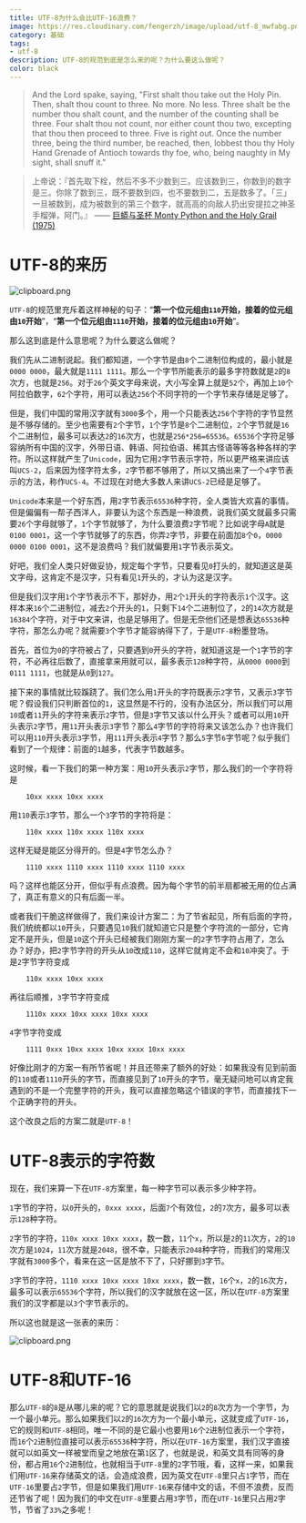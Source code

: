 ```yaml
---
title: UTF-8为什么会比UTF-16浪费？
image: https://res.cloudinary.com/fengerzh/image/upload/utf-8_mwfabg.png
category: 基础
tags:
- utf-8
description: UTF-8的规范到底是怎么来的呢？为什么要这么做呢？
color: black
---
```


> And the Lord spake, saying, "First shalt thou take out the Holy Pin. Then, shalt thou count to three. No more. No less. Three shalt be the number thou shalt count, and the number of the counting shall be three. Four shalt thou not count, nor either count thou two, excepting that thou then proceed to three. Five is right out. Once the number three, being the third number, be reached, then, lobbest thou thy Holy Hand Grenade of Antioch towards thy foe, who, being naughty in My sight, shall snuff it."

> 上帝说：『首先取下栓，然后不多不少数到三。应该数到三，你数到的数字是三。你除了数到三，既不要数到四，也不要数到二，五是数多了。「三」一旦被数到，成为被数到的第三个数字，就高高的向敌人扔出安提拉之神圣手榴弹，阿门。』
&mdash;&mdash; [巨蟒与圣杯 Monty Python and the Holy Grail (1975)][1]

# UTF-8的来历

![clipboard.png](https://segmentfault.com/img/bV1pKO)

`UTF-8`的规范里充斥着这样神秘的句子：“**第一个位元组由`110`开始，接着的位元组由`10`开始**”，“**第一个位元组由`1110`开始，接着的位元组由`10`开始**”。

那么这到底是什么意思呢？为什么要这么做呢？

我们先从二进制说起。我们都知道，一个字节是由`8`个二进制位构成的，最小就是`0000 0000`，最大就是`1111 1111`。那么一个字节所能表示的最多字符数就是`2`的`8`次方，也就是`256`。对于`26`个英文字母来说，大小写全算上就是`52`个，再加上`10`个阿拉伯数字，`62`个字符，用可以表达`256`个不同字符的一个字节来存储是足够了。

但是，我们中国的常用汉字就有`3000`多个，用一个只能表达`256`个字符的字节显然是不够存储的。至少也需要有`2`个字节，`1`个字节是`8`个二进制位，`2`个字节就是`16`个二进制位，最多可以表达`2`的`16`次方，也就是`256*256=65536`。`65536`个字符足够容纳所有中国的汉字，外带日语、韩语、阿拉伯语、稀其古怪语等等各种各样的字符。所以这样就产生了`Unicode`，因为它用`2`字节表示字符，所以更严格来讲应该叫`UCS-2`，后来因为怪字符太多，`2`字节都不够用了，所以又搞出来了一个`4`字节表示的方法，称作`UCS-4`。不过现在对绝大多数人来讲`UCS-2`已经是足够了。

`Unicode`本来是一个好东西，用`2`字节表示`65536`种字符，全人类皆大欢喜的事情。但是偏偏有一帮子西洋人，非要认为这个东西是一种浪费，说我们英文就最多只需要`26`个字母就够了，`1`个字节就够了，为什么要浪费`2`字节呢？比如说字母`A`就是`0100 0001`，这一个字节就够了的东西，你弄`2`字节，非要在前面加`8`个`0`，`0000 0000 0100 0001`，这不是浪费吗？我们就偏要用`1`字节表示英文。

好吧，我们全人类只好做妥协，规定每个字节，只要看见`0`打头的，就知道这是英文字母，这肯定不是汉字，只有看见`1`开头的，才认为这是汉字。

但是我们汉字用`1`个字节表示不下，那好办，用`2`个`1`开头的字符表示`1`个汉字。这样本来`16`个二进制位，减去`2`个开头的`1`，只剩下`14`个二进制位了，`2`的`14`次方就是`16384`个字符，对于中文来讲，也是足够用了。但是无奈他们还是想表达`65536`种字符，那怎么办呢？就需要`3`个字节才能容纳得下了，于是`UTF-8`粉墨登场。

首先，首位为`0`的字符被占了，只要遇到`0`开头的字符，就知道这是一个`1`字节的字符，不必再往后数了，直接拿来用就可以，最多表示`128`种字符，从`0000 0000`到`0111 1111`，也就是从`0`到`127`。

接下来的事情就比较蹊跷了。我们怎么用`1`开头的字符既表示`2`字节，又表示`3`字节呢？假设我们只判断首位的`1`，这显然是不行的，没有办法区分，所以我们可以用`10`或者`11`开头的字符来表示`2`字节，但是`3`字节又该以什么开头？或者可以用`10`开头表示`2`字节，用`11`开头表示`3`字节？那么`4`字节的字符将来又该怎么办？也许我们可以用`110`开头表示`3`字节，用`111`开头表示`4`字节？那么`5`字节`6`字节呢？似乎我们看到了一个规律：前面的`1`越多，代表字节数越多。

这时候，看一下我们的第一种方案：用`10`开头表示`2`字节，那么我们的一个字符将是
```
    10xx xxxx 10xx xxxx
```
用`110`表示`3`字节，那么一个`3`字节的字符将是：
```
    110x xxxx 110x xxxx 110x xxxx
```
这样无疑是能区分得开的。但是`4`字节怎么办？
```
    1110 xxxx 1110 xxxx 1110 xxxx 1110 xxxx
```
吗？这样也能区分开，但似乎有点浪费。因为每个字节的前半扇都被无用的位占满了，真正有意义的只有后面一半。

或者我们干脆这样做得了，我们来设计方案二：为了节省起见，所有后面的字符，我们统统都以`10`开头，只要遇见`10`我们就知道它只是整个字符流的一部分，它肯定不是开头，但是`10`这个开头已经被我们刚刚方案一的`2`字节字符占用了，怎么办？好办，把`2`字节字符的开头从`10`改成`110`，这样它就肯定不会和`10`冲突了。于是`2`字节字符变成
```
    110x xxxx 10xx xxxx
```
再往后顺推，`3`字节字符变成
```
    1110x xxxx 10xx xxxx 10xx xxxx
```
`4`字节字符变成
```
    1111 0xxx 10xx xxxx 10xx xxxx 10xx xxxx
```
好像比刚才的方案一有所节省呢！并且还带来了额外的好处：如果我没有见到前面的`110`或者`1110`开头的字节，而直接见到了`10`开头的字节，毫无疑问地可以肯定我遇到的不是一个完整字符的开头，我可以直接忽略这个错误的字节，而直接找下一个正确字符的开头。

这个改良之后的方案二就是`UTF-8`！

# UTF-8表示的字符数

现在，我们来算一下在`UTF-8`方案里，每一种字节可以表示多少种字符。

`1`字节的字符，以`0`开头的，`0xxx xxxx`，后面`7`个有效位，`2`的`7`次方，最多可以表示`128`种字符。

`2`字节的字符，`110x xxxx 10xx xxxx`，数一数，`11`个`x`，所以是`2`的`11`次方，`2`的`10`次方是`1024`，`11`次方就是`2048`，很不幸，只能表示`2048`种字符，而我们的常用汉字就有`3000`多个，看来在这一区是放不下了，只好挪到`3`字节。

`3`字节的字符，`1110 xxxx 10xx xxxx 10xx xxxx`，数一数，`16`个`x`，`2`的`16`次方，最多可以表示`65536`个字符，所以我们的汉字就放在这一区，所以在`UTF-8`方案里我们的汉字都是以`3`个字节表示的。

所以这也就是这一张表的来历：

![clipboard.png](https://segmentfault.com/img/bV1pQ6)

# UTF-8和UTF-16

那么`UTF-8`的`8`是从哪儿来的呢？它的意思就是说我们以`2`的`8`次方为一个字节，为一个最小单元。那么如果我们以`2`的`16`次方为一个最小单元，这就变成了`UTF-16`，它的规则和`UTF-8`相同，唯一不同的是它最小也要用`16`个`2`进制位表示一个字符，而`16`个`2`进制位直接可以表示`65536`种字符，所以在`UTF-16`方案里，我们汉字直接就可以如英文一样被堂而皇之地放在第`1`区了，也就是说，和英文具有同等的身份，都占用`16`个`2`进制位，也就相当于`UTF-8`里的`2`字节哦，看，这样一来，如果我们用`UTF-16`来存储英文的话，会造成浪费，因为英文在`UTF-8`里只占`1`字节，而在`UTF-16`里要占`2`字节，但是如果我们用`UTF-16`来存储中文的话，不但不浪费，反而还节省了呢！因为我们的中文在`UTF-8`里要占用`3`字节，而在`UTF-16`里只占用`2`字节，节省了`33%`之多呢！


  [1]: https://movie.douban.com/subject/1294917/
